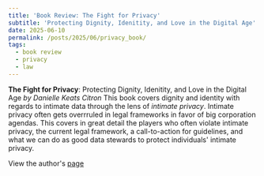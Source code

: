 ```yaml
---
title: 'Book Review: The Fight for Privacy'
subtitle: 'Protecting Dignity, Idenitity, and Love in the Digital Age'
date: 2025-06-10
permalink: /posts/2025/06/privacy_book/
tags:
  - book review
  - privacy
  - law
---
```


**The Fight for Privacy**: Protecting Dignity, Idenitity, and Love in the Digital Age *by Danielle Keats Citron*
This book covers dignity and identity with regards to intimate data through the lens of *intimate privacy*. Intimate privacy often gets overrruled in legal frameworks in favor of big corporation agendas. This covers in great detail the players who often violate intimate privacy, the current legal framework, a call-to-action for guidelines, and what we can do as good data stewards to protect individuals' intimate privacy.

View the author's [page](https://www.daniellecitron.com/the-fight-for-privacy-protecting-dignity-identity-and-love-in-our-digital-age/)



